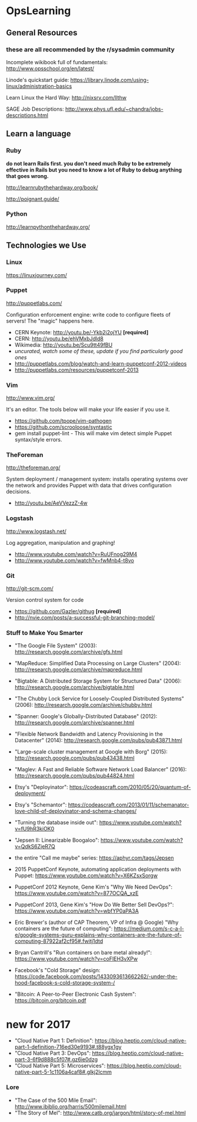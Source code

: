 # OpsLearning

## General Resources

### these are all recommended by the r/sysadmin community

Incomplete wikibook full of fundamentals: http://www.opsschool.org/en/latest/

Linode's quickstart guide: https://library.linode.com/using-linux/administration-basics

Learn Linux the Hard Way: http://nixsrv.com/llthw

SAGE Job Descriptions: http://www.phys.ufl.edu/~chandra/jobs-descriptions.html

## Learn a language

### Ruby

**do not learn Rails first. you don't need much Ruby to be extremely effective in Rails but you need to know a lot of Ruby to debug anything that goes wrong.**

http://learnrubythehardway.org/book/

http://poignant.guide/

### Python

http://learnpythonthehardway.org/

## Technologies we Use

### Linux

https://linuxjourney.com/

### Puppet
http://puppetlabs.com/

Configuration enforcement engine: write code to configure fleets of servers! The "magic" happens here.

* CERN Keynote: http://youtu.be/-Ykb2j2ojYU **[required]**
* CERN: http://youtu.be/ehVMxbJdld8
* Wikimedia: http://youtu.be/Scu9tt49fBU
* _uncurated, watch some of these, update if you find particularly good ones_
* http://puppetlabs.com/blog/watch-and-learn-puppetconf-2012-videos
* http://puppetlabs.com/resources/puppetconf-2013

### Vim
http://www.vim.org/

It's an editor.  The tools below will make your life easier if you use it.

* https://github.com/tpope/vim-pathogen
* https://github.com/scrooloose/syntastic
* gem install puppet-lint - This will make vim detect simple Puppet syntax/style errors.

### TheForeman
http://theforeman.org/

System deployment / management system: installs operating systems over the network and provides Puppet with data that drives configuration decisions.

* http://youtu.be/AeVVezzZ-4w

### Logstash
http://www.logstash.net/

Log aggregation, manipulation and graphing!

* http://www.youtube.com/watch?v=RuUFnog29M4
* http://www.youtube.com/watch?v=fwMnb4-t8vo

### Git
http://git-scm.com/

Version control system for code

* https://github.com/Gazler/githug **[required]**
* http://nvie.com/posts/a-successful-git-branching-model/

### Stuff to Make You Smarter

* "The Google File System" (2003): http://research.google.com/archive/gfs.html
* "MapReduce: Simplified Data Processing on Large Clusters" (2004): http://research.google.com/archive/mapreduce.html
* "Bigtable: A Distributed Storage System for Structured Data" (2006): http://research.google.com/archive/bigtable.html
* "The Chubby Lock Service for Loosely-Coupled Distributed Systems" (2006): http://research.google.com/archive/chubby.html
* "Spanner: Google's Globally-Distributed Database" (2012): http://research.google.com/archive/spanner.html
* "Flexible Network Bandwidth and Latency Provisioning in the Datacenter" (2014): http://research.google.com/pubs/pub43871.html
* "Large-scale cluster management at Google with Borg" (2015): http://research.google.com/pubs/pub43438.html
* "Maglev: A Fast and Reliable Software Network Load Balancer" (2016): http://research.google.com/pubs/pub44824.html

* Etsy's "Deployinator": https://codeascraft.com/2010/05/20/quantum-of-deployment/
* Etsy's "Schemantor": https://codeascraft.com/2013/01/11/schemanator-love-child-of-deployinator-and-schema-changes/
* "Turning the database inside out": https://www.youtube.com/watch?v=fU9hR3kiOK0
* "Jepsen II: Linearizable Boogaloo": https://www.youtube.com/watch?v=QdkS6ZjeR7Q
* the entire "Call me maybe" series: https://aphyr.com/tags/Jepsen
* 2015 PuppetConf Keynote, automating application deployments with Puppet: https://www.youtube.com/watch?v=X6KZsxSorgw
* PuppetConf 2012 Keynote, Gene Kim's "Why We Need DevOps": https://www.youtube.com/watch?v=877OCQA_xzE
* PuppetConf 2013, Gene Kim's "How Do We Better Sell DevOps?": https://www.youtube.com/watch?v=wbfYP0aPA3A
* Eric Brewer's (author of CAP Theorem, VP of Infra @ Google) "Why containers are the future of computing": https://medium.com/s-c-a-l-e/google-systems-guru-explains-why-containers-are-the-future-of-computing-87922af2cf95#.fwitj1dtd
* Bryan Cantrill's "Run containers on bare metal already!": https://www.youtube.com/watch?v=coFIEH3vXPw
* Facebook's "Cold Storage" design: https://code.facebook.com/posts/1433093613662262/-under-the-hood-facebook-s-cold-storage-system-/
* "Bitcoin: A Peer-to-Peer Electronic Cash System": https://bitcoin.org/bitcoin.pdf

# new for 2017
* "Cloud Native Part 1: Definition": https://blog.heptio.com/cloud-native-part-1-definition-716ed30e9193#.t88ygx1gy
* "Cloud Native Part 3: DevOps": https://blog.heptio.com/cloud-native-part-3-6f9d888c5f07#.gz6ie0dzg
* "Cloud Native Part 5: Microservices": https://blog.heptio.com/cloud-native-part-5-1c1106a4caf8#.glkj2lcmm

### Lore
* "The Case of the 500 Mile Email": http://www.ibiblio.org/harris/500milemail.html
* "The Story of Mel": http://www.catb.org/jargon/html/story-of-mel.html
